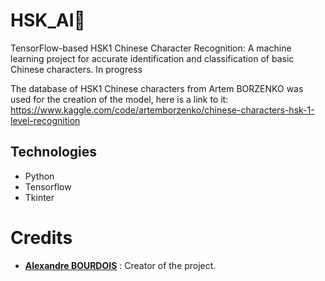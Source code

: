 # HSK_AI🧧

TensorFlow-based HSK1 Chinese Character Recognition: A machine learning project for accurate identification and classification of basic Chinese characters. In progress

The database of HSK1 Chinese characters from Artem BORZENKO was used for the creation of the model, here is a link to it: https://www.kaggle.com/code/artemborzenko/chinese-characters-hsk-1-level-recognition

## Technologies

- Python
- Tensorflow
- Tkinter

# [](https://github.com/alexandre-bourdois/HSK_AI#credits)Credits

- [**Alexandre BOURDOIS**](https://github.com/alexandre-bourdois) : Creator of the project.
